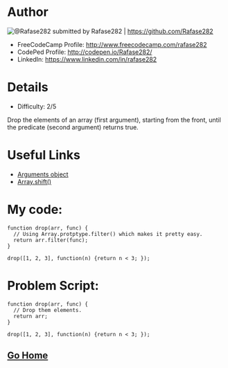 # Author

![@Rafase282](https://avatars0.githubusercontent.com/Rafase282?&s=128) submitted by Rafase282 | https://github.com/Rafase282

* FreeCodeCamp Profile: http://www.freecodecamp.com/rafase282
* CodePed Profile: http://codepen.io/Rafase282/
* LinkedIn: https://www.linkedin.com/in/rafase282

# Details

* Difficulty: 2/5

Drop the elements of an array (first argument), starting from the front, until the predicate (second argument) returns true.

# Useful Links

* [Arguments object](https://developer.mozilla.org/en-US/docs/Web/JavaScript/Reference/Functions/arguments)
* [Array.shift()](https://developer.mozilla.org/en-US/docs/Web/JavaScript/Reference/Global_Objects/Array/shift)

# My code:

```
function drop(arr, func) {
  // Using Array.protptype.filter() which makes it pretty easy.
  return arr.filter(func);
}

drop([1, 2, 3], function(n) {return n < 3; });
```

# Problem Script:

```
function drop(arr, func) {
  // Drop them elements.
  return arr;
}

drop([1, 2, 3], function(n) {return n < 3; });
```

## [Go Home](https://github.com/Rafase282/My-FreeCodeCamp-Code/wiki)